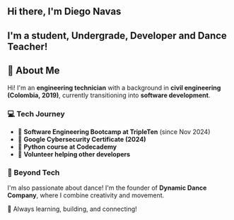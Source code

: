 ## Hi there, I'm Diego Navas
## I'm a student, Undergrade, Developer and Dance Teacher!
## 👋 About Me  

Hi! I'm an **engineering technician** with a background in **civil engineering (Colombia, 2019)**, currently transitioning into **software development**.  

### 💻 Tech Journey  
- 🏫 **Software Engineering Bootcamp at TripleTen** (since Nov 2024)  
- 🔐 **Google Cybersecurity Certificate (2024)**  
- 🐍 **Python course at Codecademy**  
- 🤝 **Volunteer helping other developers**  

### 💃 Beyond Tech  
I'm also passionate about dance! I'm the founder of **Dynamic Dance Company**, where I combine creativity and movement.  

🚀 Always learning, building, and connecting!  
